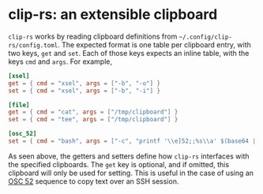 # clip-rs: an extensible clipboard

`clip-rs` works by reading clipboard definitions from `~/.config/clip-rs/config.toml`.
The expected format is one table per clipboard entry, with two keys, `get` and `set`.
Each of those keys expects an inline table, with the keys `cmd` and `args`. For example,
```toml
[xsel]
get = { cmd = "xsel", args = ["-b", "-o"] }
set = { cmd = "xsel", args = ["-b", "-i"] }

[file]
get = { cmd = "cat", args = ["/tmp/clipboard"] }
set = { cmd = "tee", args = ["/tmp/clipboard"] }

[osc_52]
set = { cmd = "bash", args = ["-c", "printf '\\e]52;;%s\\a' $(base64 | tr -d '\\n') >/dev/tty"] }
```

As seen above, the getters and setters define how `clip-rs` interfaces with the specified
clipboards. The `get` key is optional, and if omitted, this clipboard will only be used for setting.
This is useful in the case of using an [OSC 52] sequence to copy text over an SSH session.

[OSC 52]: https://jdhao.github.io/2021/01/05/nvim_copy_from_remote_via_osc52/
